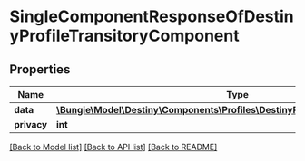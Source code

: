 # SingleComponentResponseOfDestinyProfileTransitoryComponent

## Properties
Name | Type | Description | Notes
------------ | ------------- | ------------- | -------------
**data** | [**\Bungie\Model\Destiny\Components\Profiles\DestinyProfileTransitoryComponent**](DestinyProfileTransitoryComponent.md) |  | [optional] 
**privacy** | **int** |  | [optional] 

[[Back to Model list]](../README.md#documentation-for-models) [[Back to API list]](../README.md#documentation-for-api-endpoints) [[Back to README]](../README.md)


